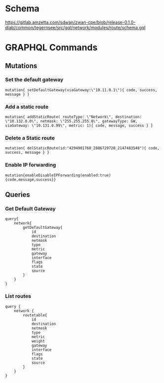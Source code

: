 # Schema

https://gitlab.amzetta.com/sdwan/zwan-cpe/blob/release-0.1.0-diab/common/tegernsee/src/gql/network/modules/route/schema.gql

# GRAPHQL  Commands

## Mutations

### Set the default gateway

```
mutation{ setDefaultGateway(viaGateway:\"10.11.0.1\"){ code, success, message } }
```

### Add a static route

```
mutation{ addStaticRoute( routeType: \"Network\", destination: \"10.132.0.0\", netmask: \"255.255.255.0\", gatewayType: GW, viaGateway: \"10.131.0.99\", metric: 1){ code, message, success } }
```

### Delete a Static route

```
mutation{ delStaticRoute(id:"4294901760_2886729728_2147483548"){ code, success, message } }
```

### Enable IP forwarding

```
mutation{enableDisableIPForwarding(enabled:true){code,message,success}}
```

## Queries

### Get Default Gateway

```
query{ 
    network{ 
        getDefaultGateway{
            id
            destination
            netmask
            type
            metric
            gateway
            interface
            flags
            state
            source
        }
    }
}
```

### List routes

```
query {
    network {
        routetable{
            id
            destination
            netmask
            type
            metric
            weight
            gateway
            interface
            flags
            state
            source
        }
    }
}
```
